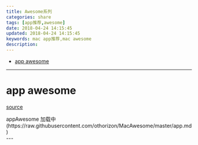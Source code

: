 ```yaml
---
title: Awesome系列
categories: share
tags: [app推荐,awesome]
date: 2018-04-24 14:15:45
updated: 2018-04-24 14:15:45
keywords: mac app推荐,mac awesome
description:
---
```


- [app awesome](#app-awesome)

<!-- more -->

---

<script src="//cdn.bootcss.com/markdown.js/0.5.0/markdown.min.js"></script>

# app awesome

[source](https://github.com/othorizon/MacAwesome/blob/master/app.md)
<div id="appAwesome">
    appAwesome 加载中(https://raw.githubusercontent.com/othorizon/MacAwesome/master/app.md)
</div>
---

<script type="text/javascript">
    let xmlHttpRequest;
    function createXmlHttpRequest() {
        if (window.ActiveXObject) { //如果是IE浏览器      
            return new ActiveXObject("Microsoft.XMLHTTP");
        } else if (window.XMLHttpRequest) { //非IE浏览器      
            return new XMLHttpRequest();
        }
    }
    function loadData(url,callback) {
        xmlHttpRequest = createXmlHttpRequest();
        xmlHttpRequest.onreadystatechange = callback;
        xmlHttpRequest.open("GET", url, true);
        xmlHttpRequest.send(null);
    }

    function loadComplete(elementId) {
        if (xmlHttpRequest.readyState == 4) {// 4 = "loaded"
            if (xmlHttpRequest.status == 200) {// 200 = OK
                document.getElementById(elementId).innerHTML = markdown.toHTML(xmlHttpRequest.responseText);
            }
            else {
                document.getElementById(elementId).innerHTML += "<BR> #加载失败";
            }
        }
    }

    let appAwesomeUrl="https://raw.githubusercontent.com/othorizon/MacAwesome/master/app.md";
    // load app awesome
    loadData(appAwesomeUrl,function(){
        loadComplete("appAwesome")
    });
</script>

